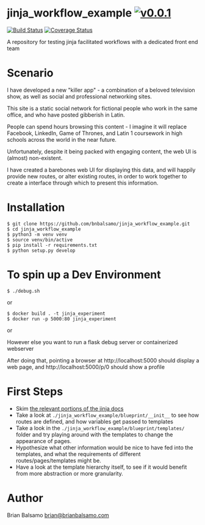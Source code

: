 # jinja_workflow_example [![v0.0.1](https://img.shields.io/badge/version-0.0.1-blue.svg)](https://github.com/bnbalsamo/jinja_workflow_example/releases)

[![Build Status](https://travis-ci.org/bnbalsamo/jinja_workflow_example.svg?branch=master)](https://travis-ci.org/bnbalsamo/jinja_workflow_example) [![Coverage Status](https://coveralls.io/repos/github/bnbalsamo/jinja_workflow_example/badge.svg?branch=master)](https://coveralls.io/github/bnbalsamo/jinja_workflow_example?branch=master)

A repository for testing jinja facilitated workflows with a dedicated front end team

# Scenario

I have developed a new "killer app" - a combination of a beloved television show, as well as social and professional networking sites.

This site is a static social network for fictional people who work in the same office, and who have posted gibberish in Latin.

People can spend hours browsing this content - I imagine it will replace Facebook, LinkedIn, Game of Thrones, and Latin 1 coursework in high schools across the world in the near future.

Unfortunately, despite it being packed with engaging content, the web UI is (almost) non-existent. 

I have created a barebones web UI for displaying this data, and will happily provide new routes, or alter existing routes, in order to work together
to create a interface through which to present this information.

# Installation

```
$ git clone https://github.com/bnbalsamo/jinja_workflow_example.git
$ cd jinja_workflow_example
$ python3 -m venv venv
$ source venv/bin/active
$ pip install -r requirements.txt
$ python setup.py develop
```

# To spin up a Dev Environment

```$ ./debug.sh```

or

```
$ docker build . -t jinja_experiment
$ docker run -p 5000:80 jinja_experiment
```

or

However else you want to run a flask debug server or containerized webserver

After doing that, pointing a browser at http://localhost:5000 should display a web page, and http://localhost:5000/p/0 should show a profile

# First Steps

- Skim [the relevant portions of the jinja docs](http://jinja.pocoo.org/docs/2.10/templates/) 
- Take a look at ```./jinja_workflow_example/blueprint/__init__``` to see how routes are defined, and how variables get passed to templates 
- Take a look in the ```./jinja_workflow_example/blueprint/templates/``` folder and try playing around with the templates to change the appearance of pages.
- Hypothesize what other information would be nice to have fed into the templates, and what the requirements of different routes/pages/templates might be.
- Have a look at the template hierarchy itself, to see if it would benefit from more abstraction or more granularity.


# Author
Brian Balsamo <brian@brianbalsamo.com>
